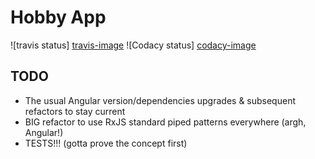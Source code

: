 Hobby App
=========

![travis status] [travis-image]
![Codacy status] [codacy-image]


TODO
----
- The usual Angular version/dependencies upgrades & subsequent refactors to stay current
- BIG refactor to use RxJS standard piped patterns everywhere (argh, Angular!)
- TESTS!!! (gotta prove the concept first)


[travis-image]: https://travis-ci.org/clintonjnelson/node_server_template.png?branch=master
[travis-url  ]: https://travis-ci.org/clintonjnelson/node_server_template
[codacy-image]: https://www.codacy.com/project/badge/7d470f17de06415fbaf2f4ff87dc47d0
[codacy-url  ]: https://www.codacy.com/app/clintonjnelson/node_server_template
